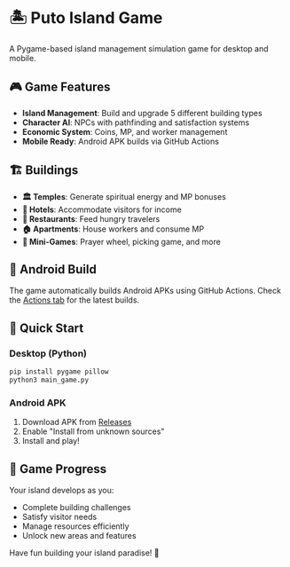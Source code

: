 # 🏝️ Puto Island Game

A Pygame-based island management simulation game for desktop and mobile.

## 🎮 Game Features

- **Island Management**: Build and upgrade 5 different building types
- **Character AI**: NPCs with pathfinding and satisfaction systems  
- **Economic System**: Coins, MP, and worker management
- **Mobile Ready**: Android APK builds via GitHub Actions

## 🏗️ Buildings

- **🏛️ Temples**: Generate spiritual energy and MP bonuses
- **🏨 Hotels**: Accommodate visitors for income
- **🍔 Restaurants**: Feed hungry travelers  
- **🏠 Apartments**: House workers and consume MP
- **🎡 Mini-Games**: Prayer wheel, picking game, and more

## 📱 Android Build

The game automatically builds Android APKs using GitHub Actions. Check the [Actions tab](../../actions) for the latest builds.

## 🚀 Quick Start

### Desktop (Python)
```bash
pip install pygame pillow
python3 main_game.py
```

### Android APK
1. Download APK from [Releases](../../releases)
2. Enable "Install from unknown sources" 
3. Install and play!

## 🎯 Game Progress

Your island develops as you:
- Complete building challenges
- Satisfy visitor needs
- Manage resources efficiently  
- Unlock new areas and features

Have fun building your island paradise! 🌴